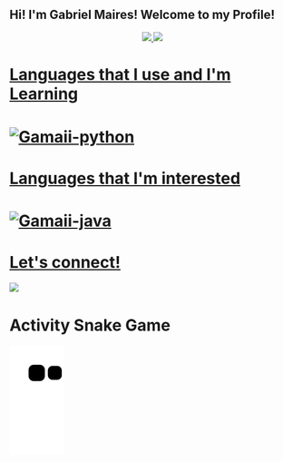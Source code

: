 ## Hi! I'm Gabriel Maires! Welcome to my Profile!
<div align="center">
  <a href="https://github.com/Gamaii">
  <img height="180em" src="https://github-readme-stats.vercel.app/api?username=Gamaii&show_icons=true&theme=dark&include_all_commits=true&count_private=true"/>
  <img height="180em" src="https://github-readme-stats.vercel.app/api/top-langs/?username=Gamaii&layout=compact&langs_count=7&theme=dark"/>
</div>

<div>
  <h1>Languages that I use and I'm Learning<h1>
  <img align="center" alt="Gamaii-python" height="40" width="90" src="https://img.shields.io/badge/-Python-blue">
</div>
    
<div>
<h1>Languages that I'm interested<h1>
<img align="center" alt="Gamaii-java" height="40" width="90" src="https://img.shields.io/badge/Java-ED8B00?style=for-the-badge&logo=java&logoColor=white">
</div>
    
<div> 
  <h1>Let's connect!</h1>
  <a href="https://www.linkedin.com/in/gabrielmaires/" target="_blank"><img src="https://img.shields.io/badge/-LinkedIn-%230077B5?style=for-the-badge&logo=linkedin&logoColor=white" target="_blank"></a> 
  <br>
  <h1>Activity Snake Game</h1>
  
   ![Snake animation](https://github.com/Gamaii/Gamaii/blob/output/github-contribution-grid-snake.svg)
  
</div>
